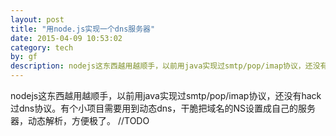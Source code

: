 ```yaml
---
layout: post
title: "用node.js实现一个dns服务器"
date: 2015-04-09 10:53:02
category: tech
by: gf
description: nodejs这东西越用越顺手，以前用java实现过smtp/pop/imap协议，还没有hack过dns协议。有个小项目需要用到动态dns，干脆把域名的NS设置成自己的服务器，动态解析，方便极了。
---
```


nodejs这东西越用越顺手，以前用java实现过smtp/pop/imap协议，还没有hack过dns协议。有个小项目需要用到动态dns，干脆把域名的NS设置成自己的服务器，动态解析，方便极了。
//TODO